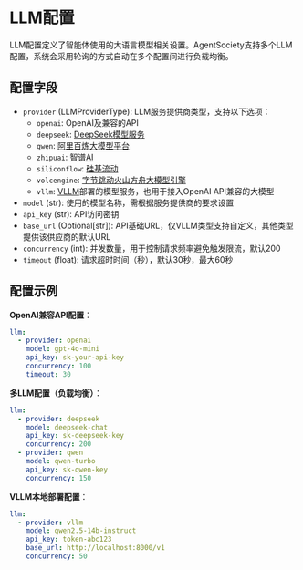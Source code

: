 # LLM配置

LLM配置定义了智能体使用的大语言模型相关设置。AgentSociety支持多个LLM配置，系统会采用轮询的方式自动在多个配置间进行负载均衡。

## 配置字段

- `provider` (LLMProviderType): LLM服务提供商类型，支持以下选项：
  - `openai`: OpenAI及兼容的API
  - `deepseek`: [DeepSeek模型服务](https://platform.deepseek.com/usage)
  - `qwen`: [阿里百炼大模型平台](https://bailian.console.aliyun.com/#/home)
  - `zhipuai`: [智谱AI](https://www.bigmodel.cn/)
  - `siliconflow`: [硅基流动](https://siliconflow.cn/)
  - `volcengine`: [字节跳动火山方舟大模型引擎](https://www.volcengine.com/product/ark)
  - `vllm`: [VLLM](https://docs.vllm.ai/en/stable/)部署的模型服务，也用于接入OpenAI API兼容的大模型
- `model` (str): 使用的模型名称，需根据服务提供商的要求设置
- `api_key` (str): API访问密钥
- `base_url` (Optional[str]): API基础URL，仅VLLM类型支持自定义，其他类型提供该供应商的默认URL
- `concurrency` (int): 并发数量，用于控制请求频率避免触发限流，默认200
- `timeout` (float): 请求超时时间（秒），默认30秒，最大60秒

## 配置示例

**OpenAI兼容API配置**：
```yaml
llm:
  - provider: openai
    model: gpt-4o-mini
    api_key: sk-your-api-key
    concurrency: 100
    timeout: 30
```

**多LLM配置（负载均衡）**：
```yaml
llm:
  - provider: deepseek
    model: deepseek-chat
    api_key: sk-deepseek-key
    concurrency: 200
  - provider: qwen
    model: qwen-turbo
    api_key: sk-qwen-key
    concurrency: 150
```

**VLLM本地部署配置**：
```yaml
llm:
  - provider: vllm
    model: qwen2.5-14b-instruct
    api_key: token-abc123
    base_url: http://localhost:8000/v1
    concurrency: 50
```